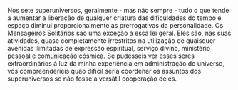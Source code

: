 ﻿Nos sete superuniversos, geralmente - mas não sempre - tudo o que tende a aumentar a liberação de qualquer criatura das dificuldades do tempo e espaço diminui proporcionalmente as prerrogativas da personalidade. Os Mensageiros Solitários são uma exceção a essa lei geral. Eles são, nas suas atividades, quase completamente irrestritos na utilização de quaisquer avenidas ilimitadas de expressão espiritual, serviço divino, ministério pessoal e comunicação cósmica. Se pudésseis ver esses seres extraordinários à luz da minha experiência em administração do universo, vós compreenderíeis quão difícil seria coordenar os assuntos dos superuniversos se não fosse a versátil cooperação deles.